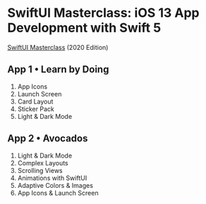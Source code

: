 # SwiftUI Masterclass: iOS 13 App Development with Swift 5

[SwiftUI Masterclass](https://www.udemy.com/course/swiftui-masterclass-course-ios-development-with-swift/) (2020 Edition)

## App 1 • Learn by Doing

1. App Icons
2. Launch Screen
3. Card Layout
4. Sticker Pack
5. Light & Dark Mode

## App 2 • Avocados

1. Light & Dark Mode
2. Complex Layouts
3. Scrolling Views
4. Animations with SwiftUI
5. Adaptive Colors & Images
6. App Icons & Launch Screen

